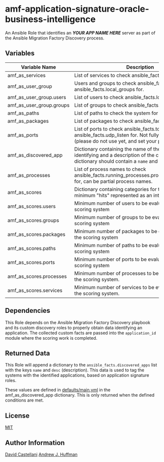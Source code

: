 # amf-application-signature-oracle-business-intelligence
An Ansible Role that identifies an ***YOUR APP NAME HERE*** server as part of the Ansible Migration Factory Discovery process.

## Variables
| Variable Name | Description | Type |
| --- | --- | :---: |
| amf_as_services | List of services to check ansible_facts.services for | list |
| amf_as_user_group | Users and groups to check ansible_facts.local_users and ansible_facts.local_groups for. | dictionary |
| amf_as_user_group.users | List of users to check ansible_facts.local_users for | list |
| amf_as_user_group.groups | List of groups to check ansible_facts.local_groups for | list |
| amf_as_paths | List of paths to check the system for existence | list |
| amf_as_packages | List of packages to check ansible_facts.packages for. | list |
| amf_as_ports | List of ports to check ansible_facts.tcp_listen and ansible_facts.udp_listen for. Not fully implemented (please do not use yet, and set your ports score to '0')| list |
| amf_as_discovered_app | Dictionary containing the name of the application we are identifying and a description of the classification. The dictionary should contain a `name` and `desc` key | dictionary |
| amf_as_processes | List of process names to check ansible_facts.running_processes.processes[*].command for, can be partial process names.| list |
| amf_as_scores | Dictionary containing categories for the number of minimum "hits" represented as an integer per category. | dictionary |
| amf_as_scores.users | Minimum number of users to be evaluated as >= by the scoring system | integer |
| amf_as_scores.groups | Minimum number of groups to be evaluated as >= by the scoring system | integer |
| amf_as_scores.packages | Minimum number of packages to be evaluated as >= by the scoring system | integer |
| amf_as_scores.paths | Minimum number of paths to be evaluated as >= by the scoring system | integer |
| amf_as_scores.ports | Minimum number of ports to be evaluated as >= by the scoring system | integer |
| amf_as_scores.processes | Minimum number of processes to be evaluated as >= by the scoring system. | integer |
| amf_as_scores.services | Minimum number of services to be evaluated as >= by the scoring system. | integer |


## Dependencies
This Role depends on the Ansible Migration Factory Discovery playbook and its custom discovery roles to properly obtain data identifying an application.  The collected custom facts are passed into the `application_id` module where the scoring work is completed.

## Returned Data
This Role will append a dictionary to the `ansible_facts.discovered_apps` list with the keys `name` and `desc` (description).  This data is used to tag the systems with the identified applications, based on application signature roles.

These values are defined in [defaults/main.yml](defaults/main.yml) in the amf_as_discovered_app dictionary.
This is only returned when the defined conditions are met.

## License
[MIT](LICENSE)

## Author Information
[David Castellani](mailto:dave@redhat.com)
[Andrew J. Huffman](mailto:huffy@redhat.com)